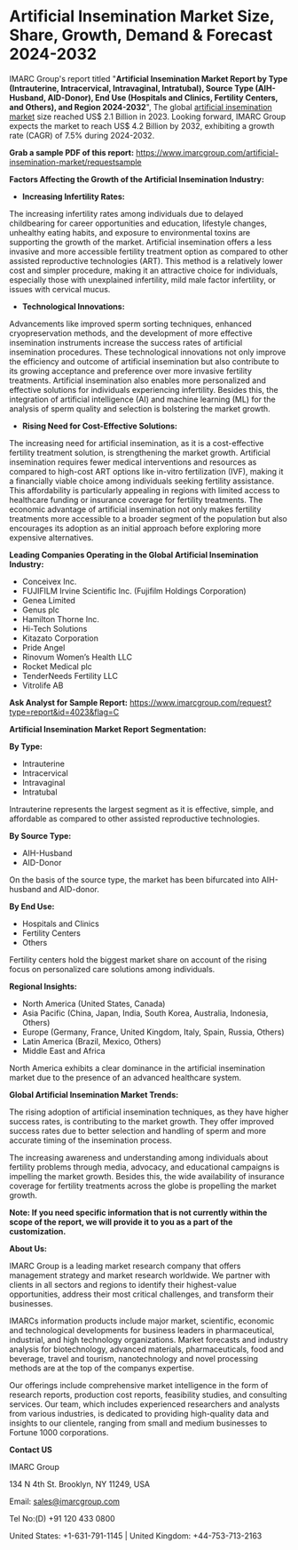 ﻿# Artificial Insemination Market Size, Share, Growth, Demand & Forecast 2024-2032
IMARC Group's report titled "**Artificial Insemination Market Report by Type (Intrauterine, Intracervical, Intravaginal, Intratubal), Source Type (AIH-Husband, AID-Donor), End Use (Hospitals and Clinics, Fertility Centers, and Others), and Region 2024-2032**", The global [artificial insemination market](https://www.imarcgroup.com/artificial-insemination-market) size reached US$ 2.1 Billion in 2023. Looking forward, IMARC Group expects the market to reach US$ 4.2 Billion by 2032, exhibiting a growth rate (CAGR) of 7.5% during 2024-2032.

**Grab a sample PDF of this report:** <https://www.imarcgroup.com/artificial-insemination-market/requestsample>

**Factors Affecting the Growth of the Artificial Insemination Industry:**

- **Increasing Infertility Rates:**

The increasing infertility rates among individuals due to delayed childbearing for career opportunities and education, lifestyle changes, unhealthy eating habits, and exposure to environmental toxins are supporting the growth of the market. Artificial insemination offers a less invasive and more accessible fertility treatment option as compared to other assisted reproductive technologies (ART). This method is a relatively lower cost and simpler procedure, making it an attractive choice for individuals, especially those with unexplained infertility, mild male factor infertility, or issues with cervical mucus.

- **Technological Innovations:**

Advancements like improved sperm sorting techniques, enhanced cryopreservation methods, and the development of more effective insemination instruments increase the success rates of artificial insemination procedures. These technological innovations not only improve the efficiency and outcome of artificial insemination but also contribute to its growing acceptance and preference over more invasive fertility treatments. Artificial insemination also enables more personalized and effective solutions for individuals experiencing infertility. Besides this, the integration of artificial intelligence (AI) and machine learning (ML) for the analysis of sperm quality and selection is bolstering the market growth.

- **Rising Need for Cost-Effective Solutions:**

The increasing need for artificial insemination, as it is a cost-effective fertility treatment solution, is strengthening the market growth. Artificial insemination requires fewer medical interventions and resources as compared to high-cost ART options like in-vitro fertilization (IVF), making it a financially viable choice among individuals seeking fertility assistance. This affordability is particularly appealing in regions with limited access to healthcare funding or insurance coverage for fertility treatments. The economic advantage of artificial insemination not only makes fertility treatments more accessible to a broader segment of the population but also encourages its adoption as an initial approach before exploring more expensive alternatives.

**Leading Companies Operating in the Global Artificial Insemination Industry:**

- Conceivex Inc.
- FUJIFILM Irvine Scientific Inc. (Fujifilm Holdings Corporation)
- Genea Limited
- Genus plc
- Hamilton Thorne Inc.
- Hi-Tech Solutions
- Kitazato Corporation
- Pride Angel
- Rinovum Women’s Health LLC
- Rocket Medical plc
- TenderNeeds Fertility LLC
- Vitrolife AB

**Ask Analyst for Sample Report:** <https://www.imarcgroup.com/request?type=report&id=4023&flag=C>

**Artificial Insemination Market Report Segmentation:**

**By Type:**

- Intrauterine
- Intracervical
- Intravaginal
- Intratubal

Intrauterine represents the largest segment as it is effective, simple, and affordable as compared to other assisted reproductive technologies.

**By Source Type:**

- AIH-Husband
- AID-Donor

On the basis of the source type, the market has been bifurcated into AIH-husband and AID-donor.

**By End Use:**

- Hospitals and Clinics
- Fertility Centers
- Others

Fertility centers hold the biggest market share on account of the rising focus on personalized care solutions among individuals. 

**Regional Insights:**

- North America (United States, Canada)
- Asia Pacific (China, Japan, India, South Korea, Australia, Indonesia, Others)
- Europe (Germany, France, United Kingdom, Italy, Spain, Russia, Others)
- Latin America (Brazil, Mexico, Others)
- Middle East and Africa

North America exhibits a clear dominance in the artificial insemination market due to the presence of an advanced healthcare system.  

**Global Artificial Insemination Market Trends:**

The rising adoption of artificial insemination techniques, as they have higher success rates, is contributing to the market growth. They offer improved success rates due to better selection and handling of sperm and more accurate timing of the insemination process.

The increasing awareness and understanding among individuals about fertility problems through media, advocacy, and educational campaigns is impelling the market growth. Besides this, the wide availability of insurance coverage for fertility treatments across the globe is propelling the market growth.

**Note: If you need specific information that is not currently within the scope of the report, we will provide it to you as a part of the customization.**

**About Us:**

IMARC Group is a leading market research company that offers management strategy and market research worldwide. We partner with clients in all sectors and regions to identify their highest-value opportunities, address their most critical challenges, and transform their businesses.

IMARCs information products include major market, scientific, economic and technological developments for business leaders in pharmaceutical, industrial, and high technology organizations. Market forecasts and industry analysis for biotechnology, advanced materials, pharmaceuticals, food and beverage, travel and tourism, nanotechnology and novel processing methods are at the top of the companys expertise.

Our offerings include comprehensive market intelligence in the form of research reports, production cost reports, feasibility studies, and consulting services. Our team, which includes experienced researchers and analysts from various industries, is dedicated to providing high-quality data and insights to our clientele, ranging from small and medium businesses to Fortune 1000 corporations.

**Contact US**

IMARC Group

134 N 4th St. Brooklyn, NY 11249, USA

Email: sales@imarcgroup.com

Tel No:(D) +91 120 433 0800

United States: +1-631-791-1145 | United Kingdom: +44-753-713-2163
